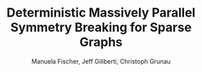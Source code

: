 ---
title: "Deterministic Massively Parallel Symmetry Breaking for Sparse Graphs"
author: "Manuela Fischer, Jeff Giliberti, Christoph Grunau"
collection: publications
venue: 'to be submitted'
---